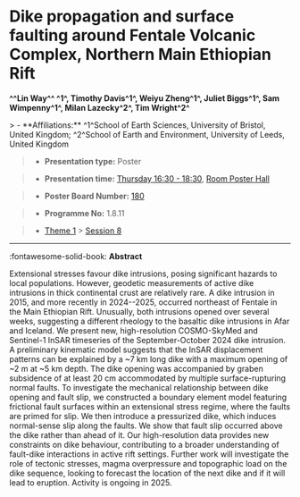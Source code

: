 # Dike propagation and surface faulting around Fentale Volcanic Complex, Northern Main Ethiopian Rift

**^^Lin Way^^ ^1^, Timothy Davis^1^, Weiyu Zheng^1^, Juliet Biggs^1^, Sam Wimpenny^1^, Milan Lazecky^2^, Tim Wright^2^**

<!-- more -->> - **Affiliations:** ^1^School of Earth Sciences, University of Bristol, United Kingdom; ^2^School of Earth and Environment, University of Leeds, United Kingdom

> - **Presentation type:** Poster

> - **Presentation time:** [Thursday 16:30 - 18:30](../sessions_comparison.md#__tabbed_3_6), [Room Poster Hall](../maps_venue.md#__tabbed_1_1)

> - **Poster Board Number:** [180](../map_poster_boards.md#thursday)

> - **Programme No:** 1.8.11

> - [Theme 1](../theme1.md) > [Session 8](../sessions/session-1-8.md)

--- 

:fontawesome-solid-book: **Abstract**

Extensional stresses favour dike intrusions, posing significant hazards to local populations. However, geodetic measurements of active dike intrusions in thick continental crust are relatively rare. A dike intrusion in 2015, and more recently in 2024--2025, occurred northeast of Fentale in the Main Ethiopian Rift. Unusually, both intrusions opened over several weeks, suggesting a different rheology to the basaltic dike intrusions in Afar and Iceland. We present new, high-resolution COSMO-SkyMed and Sentinel-1 InSAR timeseries of the September-October 2024 dike intrusion. A preliminary kinematic model suggests that the InSAR displacement patterns can be explained by a ~7 km long dike with a maximum opening of ~2 m at ~5 km depth. The dike opening was accompanied by graben subsidence of at least 20 cm accommodated by multiple surface-rupturing normal faults.
To investigate the mechanical relationship between dike opening and fault slip, we constructed a boundary element model featuring frictional fault surfaces within an extensional stress regime, where the faults are primed for slip. We then introduce a pressurized dike, which induces normal-sense slip along the faults. We show that fault slip occurred above the dike rather than ahead of it. Our high-resolution data provides new constraints on dike behaviour, contributing to a broader understanding of fault-dike interactions in active rift settings. Further work will investigate the role of tectonic stresses, magma overpressure and topographic load on the dike sequence, looking to forecast the location of the next dike and if it will lead to eruption. Activity is ongoing in 2025.

